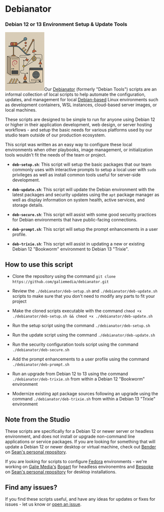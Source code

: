 
# Debianator

### Debian 12 or 13 Environment Setup & Update Tools

<img style="align: right; width: 128px; height: 192px;" src="debianator.png" />Our [Debianator](https://www.github.com/galiemedia/debianator.git) (formerly "Debian Tools") scripts are an informal collection of local scripts to help automate the configuration, updates, and management for local [Debian-based](https://www.debian.org/) Linux environments such as development containers, WSL instances, cloud-based server images, or local machines.

These scripts are designed to be simple to run for anyone using Debian 12 or higher in their application development, web design, or server hosting workflows - and setup the basic needs for various platforms used by our studio team outside of our production ecosystem.

This script was written as an easy way to configure these local environments when other playbooks, image management, or initialization tools wouldn't fit the needs of the team or project.

*  **`deb-setup.sh`**: This script will setup the basic packages that our team commonly uses with interactive prompts to setup a local user with `sudo` privileges as well as install common tools useful for server-side development.

*  **`deb-update.sh`**: This script will update the Debian environment with the latest packages and security updates using the `apt` package manager as well as display information on system health, active services, and storage details.

*  **`deb-secure.sh`**: This script will assist with some good security practices for Debian environments that have public-facing connections.

*  **`deb-prompt.sh`**: This script will setup the prompt enhancements in a user profile.

*  **`deb-trixie.sh`**: This script will assist in updating a new or existing Debian 12 "Bookworm" environment to Debian 13 "Trixie".

## How to use this script

- Clone the repository using the command `git clone https://github.com/galiemedia/debianator.git`

- Review the `./debianator/deb-setup.sh` and `./debianator/deb-update.sh` scripts to make sure that you don't need to modify any parts to fit your project

- Make the cloned scripts executable with the command `chmod +x ./debianator/deb-setup.sh && chmod +x ./debianator/deb-update.sh`

- Run the setup script using the command `./debianator/deb-setup.sh`  

- Run the update script using the command `./debianator/deb-update.sh` 

- Run the security configuration tools script using the command `./debianator/deb-secure.sh`

- Add the prompt enhancements to a user profile using the command `./debianator/deb-prompt.sh`

- Run an upgrade from Debian 12 to 13 using the command `./debianator/deb-trixie.sh` from within a Debian 12 "Bookworm" environment

- Modernize existing apt package sources following an upgrade using the command `./debianator/deb-trixie.sh` from within a Debian 13 "Trixie" environment

## Note from the Studio

These scripts are specifically for a Debian 12 or newer server or headless environment, and does not install or upgrade non-command line applications or service packages. If you are looking for something that will update a Debian 12 or newer desktop or virtual machine, check out [Bender](https://www.github.com/seangalie/bender.git) on [Sean's personal repository](https://www.github.com/seangalie/).

If you are looking for scripts to configure [Fedora](https://www.fedoraproject.org/) environments - we're working on [Galie Media's](https://www.galiemedia.com/)  [Bogart](https://www.github.com/galiemedia/bogart.git) for headless environemtns and [Bespoke](https://www.github.com/seangalie/bespoke.git) on [Sean's personal repository](https://www.github.com/seangalie/) for desktop installations.

## Find any issues?

If you find these scripts useful, and have any ideas for updates or fixes for issues - let us know or [open an issue](https://github.com/galiemedia/debianator/issues/new). 